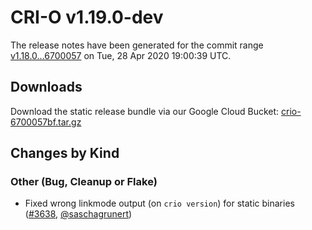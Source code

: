 # CRI-O v1.19.0-dev

The release notes have been generated for the commit range
[v1.18.0...6700057](https://github.com/cri-o/cri-o/compare/v1.18.0...6700057bfd34689194c3ae33f280c30d05e093a0) on Tue, 28 Apr 2020 19:00:39 UTC.

## Downloads

Download the static release bundle via our Google Cloud Bucket:
[crio-6700057bf.tar.gz][0]

[0]: https://storage.googleapis.com/k8s-conform-cri-o/artifacts/crio-6700057bf.tar.gz

## Changes by Kind

### Other (Bug, Cleanup or Flake)

- Fixed wrong linkmode output (on `crio version`) for static binaries ([#3638](https://github.com/cri-o/cri-o/pull/3638), [@saschagrunert](https://github.com/saschagrunert))